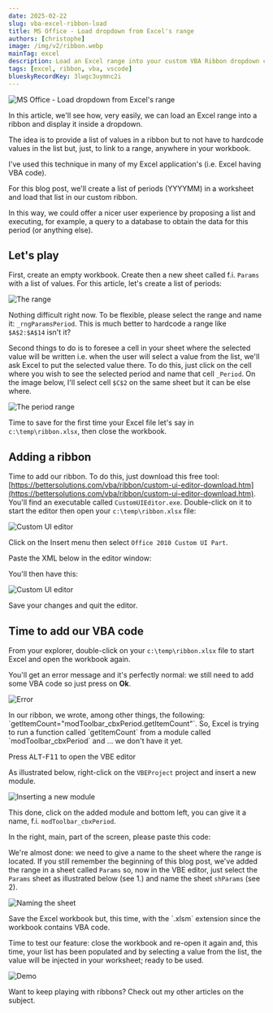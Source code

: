 ```yaml
---
date: 2025-02-22
slug: vba-excel-ribbon-load
title: MS Office - Load dropdown from Excel's range
authors: [christophe]
image: /img/v2/ribbon.webp
mainTag: excel
description: Load an Excel range into your custom VBA Ribbon dropdown control. This step-by-step tutorial covers the VBA code, Custom UI XML, and named ranges needed for a dynamic solution.
tags: [excel, ribbon, vba, vscode]
blueskyRecordKey: 3lwgc3uymnc2i
---
```

![MS Office - Load dropdown from Excel's range](/img/v2/ribbon.webp)

In this article, we'll see how, very easily, we can load an Excel range into a ribbon and display it inside a dropdown.

The idea is to provide a list of values in a ribbon but to not have to hardcode values in the list but, just, to link to a range, anywhere in your workbook.

I've used this technique in many of my Excel application's (i.e. Excel having VBA code).

For this blog post, we'll create a list of periods (YYYYMM) in a worksheet and load that list in our custom ribbon.

In this way, we could offer a nicer user experience by proposing a list and executing, for example, a query to a database to obtain the data for this period (or anything else).

<!-- truncate -->

## Let's play

First, create an empty workbook. Create then a new sheet called f.i. `Params` with a list of values. For this article, let's create a list of periods:

![The range](./images/range.png)

Nothing difficult right now. To be flexible, please select the range and name it: `_rngParamsPeriod`. This is much better to hardcode a range like `$A$2:$A$14` isn't it?

Second things to do is to foresee a cell in your sheet where the selected value will be written i.e. when the user will select a value from the list, we'll ask Excel to put the selected value there. To do this, just click on the cell where you wish to see the selected period and name that cell `_Period`. On the image below, I'll select cell `$C$2` on the same sheet but it can be else where.

![The period range](./images/selected_period.png)

Time to save for the first time your Excel file let's say in `c:\temp\ribbon.xlsx`, then close the workbook.

## Adding a ribbon

Time to add our ribbon. To do this, just download this free tool: [https://bettersolutions.com/vba/ribbon/custom-ui-editor-download.htm](https://bettersolutions.com/vba/ribbon/custom-ui-editor-download.htm). You'll find an executable called `CustomUIEditor.exe`. Double-click on it to start the editor then open your `c:\temp\ribbon.xlsx` file:

![Custom UI editor](./images/editor.png)

Click on the Insert menu then select `Office 2010 Custom UI Part`.

Paste the XML below in the editor window:

<Snippet filename="customui.xml" source="./files/customui.xml" />

You'll then have this:

![Custom UI editor](./images/xml.png)

Save your changes and quit the editor.

## Time to add our VBA code

From your explorer, double-click on your `c:\temp\ribbon.xlsx` file to start Excel and open the workbook again.

You'll get an error message and it's perfectly normal: we still need to add some VBA code so just press on **Ok**.

![Error](./images/missing_code.png)

<AlertBox variant="info" title="">
In our ribbon, we wrote, among other things, the following: `getItemCount="modToolbar_cbxPeriod.getItemCount"`. So, Excel is trying to run a function called `getItemCount` from a module called `modToolbar_cbxPeriod` and ... we don't have it yet.

</AlertBox>

Press <kbd>ALT</kbd>-<kbd>F11</kbd> to open the VBE editor

As illustrated below, right-click on the `VBEProject` project and insert a new module.

![Inserting a new module](./images/insert_module.png)

This done, click on the added module and bottom left, you can give it a name, f.i. `modToolbar_cbxPeriod`.

In the right, main, part of the screen, please paste this code:

<Snippet filename="module.bas" source="./files/module.bas" />

We're almost done: we need to give a name to the sheet where the range is located. If you still remember the beginning of this blog post, we've added the range in a sheet called `Params` so, now in the VBE editor, just select the `Params` sheet as illustrated below (see 1.) and name the sheet `shParams` (see 2).

![Naming the sheet](./images/shParams.png)

<AlertBox variant="caution" title="You should now use the .xlsm extension">
Save the Excel workbook but, this time, with the `.xlsm` extension since the workbook contains VBA code.

</AlertBox>

Time to test our feature: close the workbook and re-open it again and, this time, your list has been populated and by selecting a value from the list, the value will be injected in your worksheet; ready to be used.

![Demo](./images/demo.png)

<Link to="/blog/tags/ribbon">Want to keep playing with ribbons? Check out my other articles on the subject.</Link>
